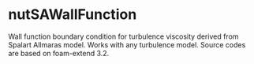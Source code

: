 # nutSAWallFunction
Wall function boundary condition for turbulence viscosity derived from Spalart Allmaras model. Works with any turbulence model.
Source codes are based on foam-extend 3.2.
